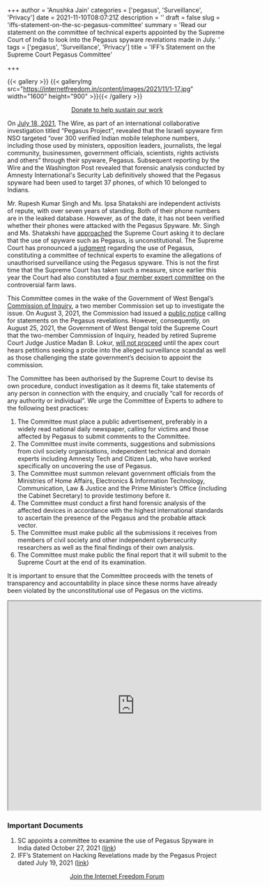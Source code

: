 +++
author = 'Anushka Jain'
categories = ['pegasus', 'Surveillance', 'Privacy']
date = 2021-11-10T08:07:21Z
description = ''
draft = false
slug = 'iffs-statement-on-the-sc-pegasus-committee'
summary = 'Read our statement on the committee of technical experts appointed by the Supreme Court of India to look into the Pegasus spyware revelations made in July. '
tags = ['pegasus', 'Surveillance', 'Privacy']
title = 'IFF’s Statement on the Supreme Court Pegasus Committee'

+++


{{< gallery >}}
{{< galleryImg  src="https://internetfreedom.in/content/images/2021/11/1-17.jpg" width="1600" height="900" >}}{{< /gallery >}}

<div style="text-align:center;">
    <a href="https://internetfreedom.in/donate/" class="button">Donate to help sustain our work</a>
</div>



On [July 18, 2021](https://internetfreedom.in/iffs-statement-on-hacking-revelations-made-by-the-pegasus-project/), The Wire, as part of an international collaborative investigation titled “Pegasus Project”, revealed that the Israeli spyware firm NSO targeted “over 300 verified Indian mobile telephone numbers, including those used by ministers, opposition leaders, journalists, the legal community, businessmen, government officials, scientists, rights activists and others” through their spyware, Pegasus. Subsequent reporting by the Wire and the Washington Post revealed that forensic analysis conducted by Amnesty International's Security Lab definitively showed that the Pegasus spyware had been used to target 37 phones, of which 10 belonged to Indians.

Mr. Rupesh Kumar Singh and Ms. Ipsa Shatakshi are independent activists of repute, with over seven years of standing.  Both of their phone numbers are in the leaked database. However, as of the date, it has not been verified whether their phones were attacked with the Pegasus Spyware. Mr. Singh and Ms. Shatakshi have [approached](https://internetfreedom.in/pegasus-rupesh-kumar-singh-and-ipsa-shatakshi-and-other-journalists-approach-sc/) the Supreme Court asking it to declare that the use of spyware such as Pegasus, is unconstitutional. The Supreme Court has pronounced a [judgment](https://drive.google.com/file/d/1K1FXrSerEjVqGFOU3ki-LxSvi1p1W84P/view?usp=sharing) regarding the use of Pegasus, constituting a committee of technical experts to examine the allegations of unauthorised surveillance using the Pegasus spyware. This is not the first time that the Supreme Court has taken such a measure, since earlier this year the Court had also constituted a [four member expert committee](https://economictimes.indiatimes.com/news/politics-and-nation/supreme-court-suspends-implementation-of-three-farm-laws-forms-committee/articleshow/80226707.cms?from=mdr) on the controversial farm laws.

This Committee comes in the wake of the Government of West Bengal’s [Commission of Inquiry](https://internetfreedom.in/pegasus-2-months-on-still-no-investigation/), a two member Commission set up to investigate the issue. On August 3, 2021, the Commission had issued a [public notice](https://drive.google.com/file/d/1gS0NbBpABSFgPqU60SBEoJcTK2Qw4TL3/view?usp=sharing) calling for statements on the Pegasus revelations. However, consequently, on August 25, 2021, the Government of West Bengal told the Supreme Court that the two-member Commission of Inquiry, headed by retired Supreme Court Judge Justice Madan B. Lokur, [will not proceed](https://indianexpress.com/article/india/pegasus-spyware-scandal-west-bengal-says-commission-of-inquiry-wont-proceed-till-petitions-heard-7470131/) until the apex court hears petitions seeking a probe into the alleged surveillance scandal as well as those challenging the state government’s decision to appoint the commission.

The Committee has been authorised by the Supreme Court to devise its own procedure, conduct investigation as it deems fit, take statements of any person in connection with the enquiry, and crucially “call for records of any authority or individual”. We urge the Committee of Experts to adhere to the following best practices:

1. The Committee must place a public advertisement, preferably in a widely read national daily newspaper, calling for victims and those affected by Pegasus to submit comments to the Committee.
2. The Committee must invite comments, suggestions and submissions from civil society organisations, independent technical and domain experts including Amnesty Tech and Citizen Lab, who have worked specifically on uncovering the use of Pegasus.
3. The Committee must summon relevant government officials from the Ministries of Home Affairs, Electronics & Information Technology, Communication, Law & Justice and the Prime Minister’s Office (including the Cabinet Secretary) to provide testimony before it.
4. The Committee must conduct a first hand forensic analysis of the affected devices in accordance with the highest international standards to ascertain the presence of the Pegasus and the probable attack vector.
5. The Committee must make public all the submissions it receives from members of civil society and other independent cybersecurity researchers as well as the final findings of their own analysis.
6. The Committee must make public the final report that it will submit to the Supreme Court at the end of its examination.

It is important to ensure that the Committee proceeds with the tenets of transparency and accountability in place since these norms have already been violated by the unconstitutional use of Pegasus on the victims.

<iframe src="https://drive.google.com/file/d/1AMo-jRpfqSabRUf-xPiN0QnFiQiMRKMe/preview" width="580" height="480"></iframe>

### Important Documents

1. SC appoints a committee to examine the use of Pegasus Spyware in India dated October 27, 2021 ([link](https://internetfreedom.in/sc-appoints-a-committee-to-examine-the-use-of-pegasus-spyware-in-india/))
2. IFF’s Statement on Hacking Revelations made by the Pegasus Project dated July 19, 2021 ([link](https://internetfreedom.in/iffs-statement-on-hacking-revelations-made-by-the-pegasus-project/))

> > > <form><script src="https://cdn.razorpay.com/static/widget/subscription-button.js" data-subscription_button_id="pl_HLk5qU1K35hmPH" data-button_theme="brand-color" async> </script> </form>

<div style="text-align:center;">
    <a href="https://forum.internetfreedom.in/" class="button">Join the Internet Freedom Forum</a>
</div>



